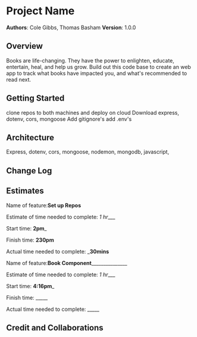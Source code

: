 # Project Name

**Authors**: Cole Gibbs, Thomas Basham
**Version**: 1.0.0

## Overview

Books are life-changing. They have the power to enlighten, educate, entertain, heal, and help us grow. Build out this code base to create an web app to track what books have impacted you, and what's recommended to read next.

## Getting Started

clone repos to both machines and deploy on cloud
Download express, dotenv, cors, mongoose
Add gitignore's
add .env's

## Architecture

Express, dotenv, cors, mongoose, nodemon, mongodb, javascript,
<!-- Provide a detailed description of the application design. What technologies (languages, libraries, etc) you're using, and any other relevant design information. -->

## Change Log
<!-- Use this area to document the iterative changes made to your application as each feature is successfully implemented. Use time stamps. Here's an example:

01-01-2001 4:59pm - Application now has a fully-functional express server, with a GET route for the location resource. -->

## Estimates

Name of feature:**Set up Repos**

Estimate of time needed to complete: _1 hr____

Start time: **2pm**_

Finish time: **230pm**

Actual time needed to complete: _**30mins**

Name of feature:**Book Component**_______________

Estimate of time needed to complete: _1 hr____

Start time: **4:16pm**_

Finish time: _____

Actual time needed to complete: _____

<!-- See below -->

## Credit and Collaborations
<!-- Give credit (and a link) to other people or resources that helped you build this application. -->
